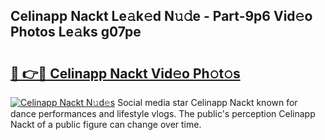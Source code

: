 ## Celinapp Nackt Le𝚊k𝚎d N𝚞𝚍e - Part-9p6 Vid𝚎o Photos Le𝚊ks g07pe

# <h2><a href="http://fb97ka.evod.top/?m=Celinapp+Nackt">🔗 👉🔴 Celinapp Nackt Vid𝚎o Ph𝚘t𝚘s</a></h2>

[![Celinapp Nackt N𝚞d𝚎s](https://i.imgur.com/8V9OHl7.gif)](http://fb97ka.evod.top/?m=Celinapp+Nackt)
Social media star Celinapp Nackt known for dance performances and lifestyle vlogs. The public's perception Celinapp Nackt of a public figure can change over time. 
